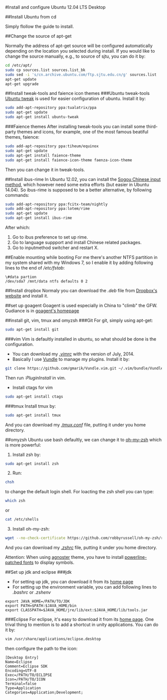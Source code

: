 #Install and configure Ubuntu 12.04 LTS Desktop

##Install Ubuntu from cd

Simply flollow the guide to install.


##Change the source of apt-get

Normally the address of apt-get source will be configured  automatically depending on the location you selected during install. If you would like to change the source manually, e.g., to source of sjtu, you can do it by:
```bash
cd /etc/apt/
sudo cp sources.list sources.list_bk
sudo sed -i 's/cn.archive.ubuntu.com/ftp.sjtu.edu.cn/g' sources.list
apt-get update
apt-get upgrade
```

##Install tweak-tools and faience icon themes
###Ubuntu tweak-tools
[Ubuntu tweak](http://ubuntu-tweak.com/) is used for easier configuration of ubuntu. Install it by:
```bash
sudo add-apt-repository ppa:tualatrix/ppa
sudo apt-get update
sudo apt-get install ubuntu-tweak
```
###Faience themes
After installing tweak-tools you can install some third-party themes and icons, for example, one of the most famous beatiful themes, faience:
```bash
sudo add-apt-repository ppa:tiheum/equinox
sudo apt-get update
sudo apt-get install faience-theme
sudo apt-get install faience-icon-theme faenza-icon-theme
```
Then you can change it in tweak-tools.

##Install ibus-rime
In Ubuntu 12.02, you can install the [Sogou Chinese input method](http://pinyin.sogou.com/linux/), which however need some extra efforts (but easier in Ubuntu 14.04). So ibus-rime is supposed to be a better alternative, by following commands:
```bash
sudo add-apt-repository ppa:fcitx-team/nightly
sudo add-apt-repository ppa:lotem/rime
sudo apt-get update
sudo apt-get install ibus-rime
```
After which:

1. Go to ibus preference to set up rime.
2. Go to language suppport and install Chinese related packages.
3. Go to inputmethod switcher and restart X.

##Enable mounting while booting
For me there's another NTFS partition in my system shared with my Windows 7, so I enable it by adding following lines to the end of */etc/fstab*:
```
\#data partion
/dev/sda7 /mnt/data ntfs defaults 0 2
```

##Install dropbox
Normaly you can download the *.deb* file from [Dropbox's website](https://www.dropbox.com/) and install it.

##set up goagent
Goagent is used especially in China to "climb" the GFW. Gudiance is in [goagent's homepage](https://code.google.com/p/goagent/)

##install git, vim, tmux and omyzsh
###Git
For git, simply using apt-get:
```bash
sudo apt-get install git
```
###vim
Vim is defaultly installed in ubuntu, so what should be done is the configuration.

- You can download my [*.vimrc*](files/conf/.vimrc) with the version of July, 2014.
- Basically I use [Vundle](https://github.com/gmarik/Vundle.vim) to manage my plugins. Install it by:
```bash
git clone https://github.com/gmarik/Vundle.vim.git ~/.vim/bundle/Vundle.vim
```
Then run *:PluginInstall* in vim.
- Install ctags for vim
```bash
sudo apt-get install ctags
```

###tmux
Install tmux by:
```bash
sudo apt-get install tmux
```
And you can download my [*.tmux.conf*](files/conf/.tmux.conf) file, putting it under you home directory.

##omyzsh
Ubuntu use bash defaultly, we can change it to [oh-my-zsh](https://github.com/robbyrussell/oh-my-zsh) which is more powerful:

1. Install zsh by:
```bash
sudo apt-get install zsh
```
2. Run:
```bash
chsh
```
to change the default login shell. For loacting the zsh shell you can type:
```bash
which zsh
```
or
```bash
cat /etc/shells
```
3. Install oh-my-zsh:
```bash
wget --no-check-certificate https://github.com/robbyrussell/oh-my-zsh/raw/master/tools/install.sh -O - | sh
```

And you can download my [*.zshrc*](files/conf/.zshrc) file, putting it under you home directory.

Attention: When using [agnoster](https://gist.github.com/agnoster/3712874) theme, you have to install [powerline-patched fonts](https://gist.github.com/1595572) to display symbols.


##Set up jdk and eclipse
###jdk
* For setting up jdk, you can download it from its [home page](http://www.oracle.com/technetwork/java/javase/downloads/index.html)
* For setting up the environment variable, you can add following lines to *.bashrc* or *.zshenv*
```
export JAVA_HOME=/PATH/TO/JDK
export PATH=$PATH:$JAVA_HOME/bin
export CLASSPATH=$JAVA_HOME/jre/lib/ext:$JAVA_HOME/lib/tools.jar
```

###Eclipse
For eclipse, it's easy to download it from its [home page](https://www.eclipse.org/). One trival thing to mention is to add a shortcut in unity applications. You can do it by:
```bash
vim /usr/share/applications/eclipse.desktop
```
then configure the path to the icon:
```
[Desktop Entry]
Name=Eclipse
Comment=Eclipse SDK
Encoding=UTF-8
Exec=/PATH/TO/ECLIPSE
Icon=/PATH/TO/ICON
Terminal=false
Type=Application
Categories=Application;Development;
```
